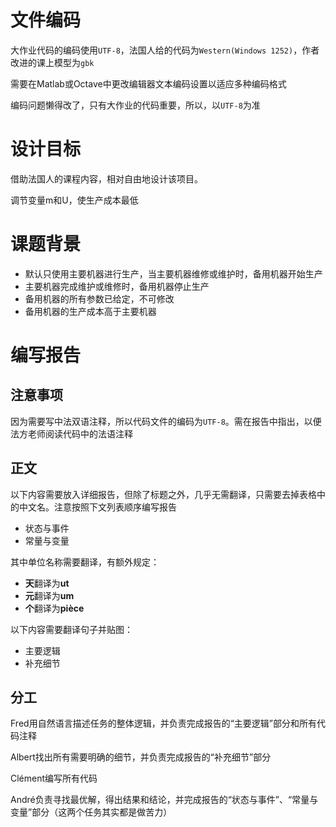 # 文件编码

大作业代码的编码使用``UTF-8``，法国人给的代码为``Western(Windows 1252)``，作者改进的课上模型为``gbk``

需要在Matlab或Octave中更改编辑器文本编码设置以适应多种编码格式

编码问题懒得改了，只有大作业的代码重要，所以，以``UTF-8``为准

# 设计目标

借助法国人的课程内容，相对自由地设计该项目。

调节变量m和U，使生产成本最低

# 课题背景

- 默认只使用主要机器进行生产，当主要机器维修或维护时，备用机器开始生产
- 主要机器完成维护或维修时，备用机器停止生产
- 备用机器的所有参数已给定，不可修改
- 备用机器的生产成本高于主要机器

# 编写报告

## 注意事项

因为需要写中法双语注释，所以代码文件的编码为``UTF-8``。需在报告中指出，以便法方老师阅读代码中的法语注释

## 正文

以下内容需要放入详细报告，但除了标题之外，几乎无需翻译，只需要去掉表格中的中文名。注意按照下文列表顺序编写报告

- 状态与事件
- 常量与变量

其中单位名称需要翻译，有额外规定：

- **天**翻译为**ut**
- **元**翻译为**um**
- **个**翻译为**pièce**

以下内容需要翻译句子并贴图：

- 主要逻辑
- 补充细节

## 分工

Fred用自然语言描述任务的整体逻辑，并负责完成报告的“主要逻辑”部分和所有代码注释

Albert找出所有需要明确的细节，并负责完成报告的“补充细节”部分

Clément编写所有代码

André负责寻找最优解，得出结果和结论，并完成报告的“状态与事件”、“常量与变量”部分（这两个任务其实都是做苦力）


